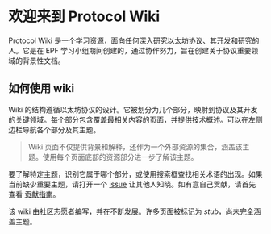 <!-- markdownlint-disable MD013 -->

# 欢迎来到 Protocol Wiki

Protocol Wiki 是一个学习资源，面向任何深入研究以太坊协议、其开发和研究的人。它是在 EPF 学习小组期间创建的，通过协作努力，旨在创建关于协议重要领域的背景性文档。

## 如何使用 wiki

Wiki 的结构遵循以太坊协议的设计。它被划分为几个部分，映射到协议及其开发的关键领域。每个部分包含覆盖最相关内容的页面，并提供技术概述。可以在左侧边栏导航各个部分及其主题。

> Wiki 页面不仅提供背景和解释，还作为一个外部资源的集合，涵盖该主题。使用每个页面底部的资源部分进一步了解该主题。

要了解特定主题，识别它属于哪个部分，或使用搜索框查找相关术语的出现。如果当前缺少重要主题，请打开一个 [issue](https://github.com/eth-protocol-fellows/protocol-studies/issues) 让其他人知晓。如有意自己贡献，请首先查看 [贡献指南](/contributing.md)。

该 wiki 由社区志愿者编写，并在不断发展。许多页面被标记为 _stub_，尚未完全涵盖主题。
